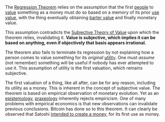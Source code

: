 The [Regression Theorem](https://wiki.mises.org/wiki/Regression_theorem) relies on the assumption that the first [people](Glossary#person) to [value](Glossary#value) something as a money must do so based on a memory of its prior [use value](https://en.m.wikipedia.org/wiki/Use_value), with the thing eventually obtaining [barter value](https://en.m.wikipedia.org/wiki/Barter) and finally monetary value.

This assumption contradicts the [Subjective Theory of Value](https://en.m.wikipedia.org/wiki/Subjective_theory_of_value) upon which the theorem relies, invalidating it. **Value is subjective, which implies it can be based on anything, even if objectively that basis appears irrational.**

The theorem also fails to terminate its regression by not explaining how a person comes to value something for its *original* [utility](Glossary#utility). One must *assume* (not remember) something will be useful if nobody has ever attempted to use it. This assumption of utility is the first valuation, which remains subjective.

The first valuation of a thing, like all after, can be for any reason, including its utility as a money. This is inherent in the concept of subjective value. The theorem is based on empirical observation of monetary evolution. Yet as an [epistemology](https://en.m.wikipedia.org/wiki/Epistemology), [praxeology](https://en.wikipedia.org/wiki/Praxeology) inherently rejects empiricism. One of many problems with empirical economics is that new observations can invalidate previous conclusions. Bitcoin has done so to this theorem. It can clearly be observed that Satoshi [intended to create a money](https://bitcoin.org/bitcoin.pdf), for its first use as money.